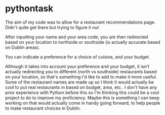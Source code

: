 # pythontask

The aim of my code was to allow for a restaurant recommendations page. Didn't quite get there but trying to figure it out

After inputting your name and your area code, you are then redirected based on your location to northside or southside (is actually accurate based on Dublin areas).

You can indicate a preference for a choice of cuisine, and your budget.

Although it takes into account your preference and your budget, it isn't actually redirecting you to different (north vs southside) restaurants based on your location, so that's something I'd like to add to make it more useful. Some of the restaurant names are made up so I think it would actually be cool to put real restaurants in based on budget, area, etc.. I don't have any prior experience with Python before this so I'm thinking this could be a cool project to do to improve my proficiency. Maybe this is something I can keep working on that would actually come in handy going forward, to help people to make restaurant choices in Dublin. 

